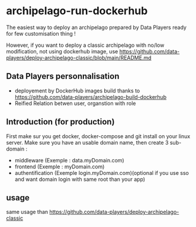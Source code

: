 # archipelago-run-dockerhub

The easiest way to deploy an archipelago prepared by Data Players ready for few customisation thing !

However, if you want to deploy a classic archipelago with no/low modification, not using dockerhub image, use https://github.com/data-players/deploy-archipelago-classic/blob/main/README.md

## Data Players personnalisation

- deployement by DockerHub images build thanks to https://github.com/data-players/archipelago-build-dockerhub
- Reified Relation betwen user, organstion with role

## Introduction (for production)

First make sur you get docker, docker-compose and git install on your linux server.
Make sure you have an usable domain name, then create 3 sub-domain :
- middleware (Exemple : data.myDomain.com)
- frontend (Exemple : myDomain.com)
- authentification (Exemple login.myDomain.com)(optional if you use sso and want domain login with same root than your app)

## usage
same usage than https://github.com/data-players/deploy-archipelago-classic
